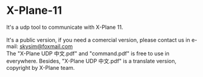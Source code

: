 # X-Plane-11
It's a udp tool to communicate with X-Plane 11.</br></br>
It's a public version, if you need a comercial version, please contact us in e-mail: skysim@foxmail.com</br>
The "X-Plane UDP 中文.pdf" and "command.pdf" is free to use in everywhere. Besides, "X-Plane UDP 中文.pdf" is a translate version, copyright by X-Plane team.</br></br>
